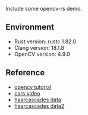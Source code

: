 Include some opencv-rs demo.

## Environment
- Rust version: rustc 1.82.0
- Clang version: 18.1.8
- OpenCV version: 4.9.0

## Reference
- [opencv tutorial](https://www.bilibili.com/BV1PSwQeEE4L)
- [cars video](https://pixabay.com/zh/videos/highway-traffic-vehicles-cars-road-56310/)
- [haarcascades data](https://github.com/opencv/opencv/tree/master/data/haarcascades)
- [haarcascades data2](https://github.com/adobe/SimpleSensor/tree/master/simplesensor/collection_modules/demographic_camera/classifiers/haarcascades)
